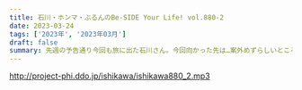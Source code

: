 ```yaml
---
title: 石川・ホンマ・ぶるんのBe-SIDE Your Life! vol.880-2
date: 2023-03-24
tags: ['2023年', '2023年03月']
draft: false
summary: 先週の予告通り今回も旅に出た石川さん。今回向かった先は…案外めずらしいところ！
---
```


http://project-phi.ddo.jp/ishikawa/ishikawa880_2.mp3
